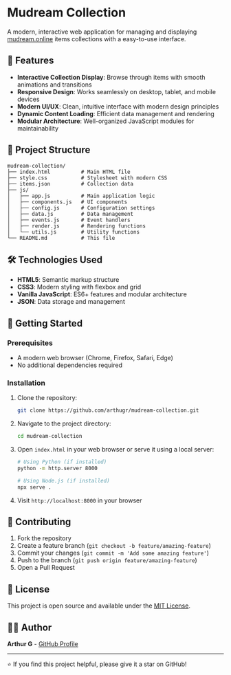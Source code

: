 # Mudream Collection

A modern, interactive web application for managing and displaying [mudream.online](https://mudream.online) items collections with a easy-to-use interface.

## 🚀 Features

- **Interactive Collection Display**: Browse through items with smooth animations and transitions
- **Responsive Design**: Works seamlessly on desktop, tablet, and mobile devices
- **Modern UI/UX**: Clean, intuitive interface with modern design principles
- **Dynamic Content Loading**: Efficient data management and rendering
- **Modular Architecture**: Well-organized JavaScript modules for maintainability

## 📁 Project Structure

```
mudream-collection/
├── index.html          # Main HTML file
├── style.css           # Stylesheet with modern CSS
├── items.json          # Collection data
├── js/
│   ├── app.js          # Main application logic
│   ├── components.js   # UI components
│   ├── config.js       # Configuration settings
│   ├── data.js         # Data management
│   ├── events.js       # Event handlers
│   ├── render.js       # Rendering functions
│   └── utils.js        # Utility functions
└── README.md           # This file
```

## 🛠️ Technologies Used

- **HTML5**: Semantic markup structure
- **CSS3**: Modern styling with flexbox and grid
- **Vanilla JavaScript**: ES6+ features and modular architecture
- **JSON**: Data storage and management

## 🚀 Getting Started

### Prerequisites

- A modern web browser (Chrome, Firefox, Safari, Edge)
- No additional dependencies required

### Installation

1. Clone the repository:
   ```bash
   git clone https://github.com/arthugr/mudream-collection.git
   ```

2. Navigate to the project directory:
   ```bash
   cd mudream-collection
   ```

3. Open `index.html` in your web browser or serve it using a local server:
   ```bash
   # Using Python (if installed)
   python -m http.server 8000
   
   # Using Node.js (if installed)
   npx serve .
   ```

4. Visit `http://localhost:8000` in your browser

## 🤝 Contributing

1. Fork the repository
2. Create a feature branch (`git checkout -b feature/amazing-feature`)
3. Commit your changes (`git commit -m 'Add some amazing feature'`)
4. Push to the branch (`git push origin feature/amazing-feature`)
5. Open a Pull Request

## 📝 License

This project is open source and available under the [MIT License](LICENSE).

## 👨‍💻 Author

**Arthur G** - [GitHub Profile](https://github.com/arthugr)

---

⭐ If you find this project helpful, please give it a star on GitHub!
